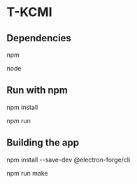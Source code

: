 # T-KCMI

## Dependencies

npm

node

## Run with npm

npm install

npm run

## Building the app

npm install --save-dev @electron-forge/cli

npm run make
